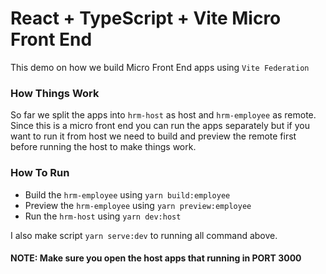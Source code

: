 # React + TypeScript + Vite Micro Front End

This demo on how we build Micro Front End apps using `Vite Federation`

### How Things Work

So far we split the apps into `hrm-host` as host and `hrm-employee` as remote.
Since this is a micro front end you can run the apps separately but if you want to run it from host we need to build and preview the remote first before running the host to make things work.

### How To Run

- Build the `hrm-employee` using `yarn build:employee`
- Preview the `hrm-employee` using `yarn preview:employee`
- Run the `hrm-host` using `yarn dev:host`

I also make script `yarn serve:dev` to running all command above.

#### NOTE: Make sure you open the host apps that running in PORT 3000
